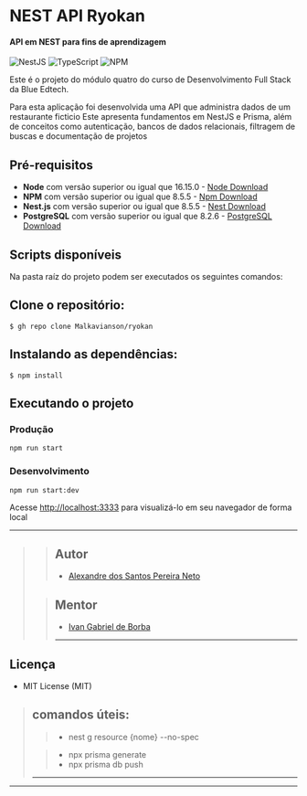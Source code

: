 # NEST API Ryokan

#### API em NEST para fins de aprendizagem

![NestJS](https://img.shields.io/badge/nestjs-%23E0234E.svg?style=for-the-badge&logo=nestjs&logoColor=white)
![TypeScript](https://img.shields.io/badge/typescript-%23007ACC.svg?style=for-the-badge&logo=typescript&logoColor=white)
![NPM](https://img.shields.io/badge/NPM-%23000000.svg?style=for-the-badge&logo=npm&logoColor=white)

Este é o projeto do módulo quatro do curso de Desenvolvimento Full Stack da Blue Edtech.

Para esta aplicação foi desenvolvida uma API que administra dados de um restaurante ficticio
Este apresenta fundamentos em NestJS e Prisma, além de conceitos como autenticação, bancos de dados relacionais, filtragem de buscas e documentação de projetos

## Pré-requisitos

- **Node** com versão superior ou igual que 16.15.0 - [Node Download](https://nodejs.org/pt-br/download/)
- **NPM** com versão superior ou igual que 8.5.5 - [Npm Download](https://www.npmjs.com/package/download)
- **Nest.js** com versão superior ou igual que 8.5.5 - [Nest Download](https://docs.nestjs.com/)
- **PostgreSQL** com versão superior ou igual que 8.2.6 - [PostgreSQL Download](https://www.postgresql.org/download/)


## Scripts disponíveis

Na pasta raíz do projeto podem ser executados os seguintes comandos:

## Clone o repositório:

```
$ gh repo clone Malkavianson/ryokan
```

## Instalando as dependências:

```
$ npm install
```

## Executando o projeto

### Produção

```
npm run start
```

### Desenvolvimento

```
npm run start:dev
```

Acesse [http://localhost:3333](http://localhost:3333) para visualizá-lo em seu navegador de forma local

---
>
>> ## Autor
>>
>>- [Alexandre dos Santos Pereira Neto](https://github.com/Malkavianson)
>
>> ## Mentor
>>
>> - [Ivan Gabriel de Borba](https://github.com/ivanBorba/)
>>
>> ---
## Licença

- MIT License (MIT)


> ## comandos úteis:
>
> > - nest g resource {nome} --no-spec
>
> > - npx prisma generate
> > - npx prisma db push
>
> ---

---
